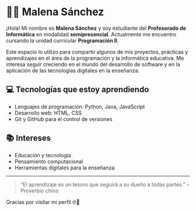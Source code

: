 # 👩‍💻 Malena Sánchez

¡Hola! Mi nombre es **Malena Sánchez** y soy estudiante del **Profesorado de Informática** en modalidad **semipresencial**. Actualmente me encuentro cursando la unidad curricular **Programación II**.

Este espacio lo utilizo para compartir algunos de mis proyectos, prácticas y aprendizajes en el área de la programación y la informática educativa. Me interesa seguir creciendo en el mundo del desarrollo de software y en la aplicación de las tecnologías digitales en la enseñanza.

## 💻 Tecnologías que estoy aprendiendo

- Lenguajes de programación: Python, Java, JavaScript
- Desarrollo web: HTML, CSS
- Git y GitHub para el control de versiones

## 📚 Intereses

- Educación y tecnología
- Pensamiento computacional
- Herramientas digitales para la enseñanza

---

> “El aprendizaje es un tesoro que seguirá a su dueño a todas partes.” – Proverbio chino

Gracias por visitar mi perfil 🤓🧉
